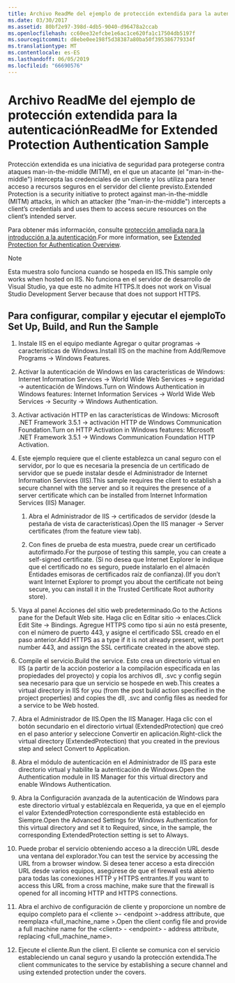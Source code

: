 ```yaml
---
title: Archivo ReadMe del ejemplo de protección extendida para la autenticación
ms.date: 03/30/2017
ms.assetid: 80bf2e97-398d-4db5-9040-d96478a2ccab
ms.openlocfilehash: cc60ee32efcbe1e6ac1ce620fa1c17504db5197f
ms.sourcegitcommit: d8ebe0ee198f5d38387a80ba50f395386779334f
ms.translationtype: MT
ms.contentlocale: es-ES
ms.lasthandoff: 06/05/2019
ms.locfileid: "66690576"
---
```

# <a name="readme-for-extended-protection-authentication-sample"></a><span data-ttu-id="b61a9-102">Archivo ReadMe del ejemplo de protección extendida para la autenticación</span><span class="sxs-lookup"><span data-stu-id="b61a9-102">ReadMe for Extended Protection Authentication Sample</span></span>

<span data-ttu-id="b61a9-103">Protección extendida es una iniciativa de seguridad para protegerse contra ataques man-in-the-middle (MITM), en el que un atacante (el "man-in-the-middle") intercepta las credenciales de un cliente y los utiliza para tener acceso a recursos seguros en el servidor del cliente previsto.</span><span class="sxs-lookup"><span data-stu-id="b61a9-103">Extended Protection is a security initiative to protect against man-in-the-middle (MITM) attacks, in which an attacker (the "man-in-the-middle") intercepts a client’s credentials and uses them to access secure resources on the client’s intended server.</span></span>

<span data-ttu-id="b61a9-104">Para obtener más información, consulte [protección ampliada para la introducción a la autenticación](../../../../docs/framework/wcf/feature-details/extended-protection-for-authentication-overview.md).</span><span class="sxs-lookup"><span data-stu-id="b61a9-104">For more information, see [Extended Protection for Authentication Overview](../../../../docs/framework/wcf/feature-details/extended-protection-for-authentication-overview.md).</span></span>

> [!NOTE]
> <span data-ttu-id="b61a9-105">Esta muestra solo funciona cuando se hospeda en IIS.</span><span class="sxs-lookup"><span data-stu-id="b61a9-105">This sample only works when hosted on IIS.</span></span> <span data-ttu-id="b61a9-106">No funciona en el servidor de desarrollo de Visual Studio, ya que este no admite HTTPS.</span><span class="sxs-lookup"><span data-stu-id="b61a9-106">It does not work on Visual Studio Development Server because that does not support HTTPS.</span></span>

## <a name="to-set-up-build-and-run-the-sample"></a><span data-ttu-id="b61a9-107">Para configurar, compilar y ejecutar el ejemplo</span><span class="sxs-lookup"><span data-stu-id="b61a9-107">To Set Up, Build, and Run the Sample</span></span>

1. <span data-ttu-id="b61a9-108">Instale IIS en el equipo mediante Agregar o quitar programas -> características de Windows.</span><span class="sxs-lookup"><span data-stu-id="b61a9-108">Install IIS on the machine from Add/Remove Programs -> Windows Features.</span></span>

2. <span data-ttu-id="b61a9-109">Activar la autenticación de Windows en las características de Windows: Internet Information Services -> World Wide Web Services -> seguridad -> autenticación de Windows.</span><span class="sxs-lookup"><span data-stu-id="b61a9-109">Turn on Windows Authentication in Windows features: Internet Information Services -> World Wide Web Services -> Security -> Windows Authentication.</span></span>

3. <span data-ttu-id="b61a9-110">Activar activación HTTP en las características de Windows: Microsoft .NET Framework 3.5.1 -> activación HTTP de Windows Communication Foundation.</span><span class="sxs-lookup"><span data-stu-id="b61a9-110">Turn on HTTP Activation in Windows features: Microsoft .NET Framework 3.5.1 -> Windows Communication Foundation HTTP Activation.</span></span>

4. <span data-ttu-id="b61a9-111">Este ejemplo requiere que el cliente establezca un canal seguro con el servidor, por lo que es necesaria la presencia de un certificado de servidor que se puede instalar desde el Administrador de Internet Information Services (IIS).</span><span class="sxs-lookup"><span data-stu-id="b61a9-111">This sample requires the client to establish a secure channel with the server and so it requires the presence of a server certificate which can be installed from Internet Information Services (IIS) Manager.</span></span>

    1. <span data-ttu-id="b61a9-112">Abra el Administrador de IIS -> certificados de servidor (desde la pestaña de vista de características).</span><span class="sxs-lookup"><span data-stu-id="b61a9-112">Open the IIS manager -> Server certificates (from the feature view tab).</span></span>

    2. <span data-ttu-id="b61a9-113">Con fines de prueba de esta muestra, puede crear un certificado autofirmado.</span><span class="sxs-lookup"><span data-stu-id="b61a9-113">For the purpose of testing this sample, you can create a self-signed certificate.</span></span> <span data-ttu-id="b61a9-114">(Si no desea que Internet Explorer le indique que el certificado no es seguro, puede instalarlo en el almacén Entidades emisoras de certificados raíz de confianza).</span><span class="sxs-lookup"><span data-stu-id="b61a9-114">(If you don’t want Internet Explorer to prompt you about the certificate not being secure, you can install it in the Trusted Certificate Root authority store).</span></span>

5. <span data-ttu-id="b61a9-115">Vaya al panel Acciones del sitio web predeterminado.</span><span class="sxs-lookup"><span data-stu-id="b61a9-115">Go to the Actions pane for the Default Web site.</span></span> <span data-ttu-id="b61a9-116">Haga clic en Editar sitio -> enlaces.</span><span class="sxs-lookup"><span data-stu-id="b61a9-116">Click Edit Site -> Bindings.</span></span> <span data-ttu-id="b61a9-117">Agregue HTTPS como tipo si aún no está presente, con el número de puerto 443, y asigne el certificado SSL creado en el paso anterior.</span><span class="sxs-lookup"><span data-stu-id="b61a9-117">Add HTTPS as a type if it is not already present, with port number 443, and assign the SSL certificate created in the above step.</span></span>

6. <span data-ttu-id="b61a9-118">Compile el servicio.</span><span class="sxs-lookup"><span data-stu-id="b61a9-118">Build the service.</span></span> <span data-ttu-id="b61a9-119">Esto crea un directorio virtual en IIS (a partir de la acción posterior a la compilación especificada en las propiedades del proyecto) y copia los archivos dll, .svc y config según sea necesario para que un servicio se hospede en web.</span><span class="sxs-lookup"><span data-stu-id="b61a9-119">This creates a virtual directory in IIS for you (from the post build action specified in the project properties) and copies the dll, .svc and config files as needed for a service to be Web hosted.</span></span>

7. <span data-ttu-id="b61a9-120">Abra el Administrador de IIS.</span><span class="sxs-lookup"><span data-stu-id="b61a9-120">Open the IIS Manager.</span></span> <span data-ttu-id="b61a9-121">Haga clic con el botón secundario en el directorio virtual (ExtendedProtection) que creó en el paso anterior y seleccione Convertir en aplicación.</span><span class="sxs-lookup"><span data-stu-id="b61a9-121">Right-click the virtual directory (ExtendedProtection) that you created in the previous step and select Convert to Application.</span></span>

8. <span data-ttu-id="b61a9-122">Abra el módulo de autenticación en el Administrador de IIS para este directorio virtual y habilite la autenticación de Windows.</span><span class="sxs-lookup"><span data-stu-id="b61a9-122">Open the Authentication module in IIS Manager for this virtual directory and enable Windows Authentication.</span></span>

9. <span data-ttu-id="b61a9-123">Abra la Configuración avanzada de la autenticación de Windows para este directorio virtual y establézcala en Requerida, ya que en el ejemplo el valor ExtendedProtection correspondiente está establecido en Siempre.</span><span class="sxs-lookup"><span data-stu-id="b61a9-123">Open the Advanced Settings for Windows Authentication for this virtual directory and set it to Required, since, in the sample, the corresponding ExtendedProtection setting is set to Always.</span></span>

10. <span data-ttu-id="b61a9-124">Puede probar el servicio obteniendo acceso a la dirección URL desde una ventana del explorador.</span><span class="sxs-lookup"><span data-stu-id="b61a9-124">You can test the service by accessing the URL from a browser window.</span></span> <span data-ttu-id="b61a9-125">Si desea tener acceso a esta dirección URL desde varios equipos, asegúrese de que el firewall está abierto para todas las conexiones HTTP y HTTPS entrantes.</span><span class="sxs-lookup"><span data-stu-id="b61a9-125">If you want to access this URL from a cross machine, make sure that the firewall is opened for all incoming HTTP and HTTPS connections.</span></span>

11. <span data-ttu-id="b61a9-126">Abra el archivo de configuración de cliente y proporcione un nombre de equipo completo para el \<cliente >- \<endpoint >-address attribute, que reemplaza \<full_machine_name >.</span><span class="sxs-lookup"><span data-stu-id="b61a9-126">Open the client config file and provide a full machine name for the \<client> - \<endpoint> - address attribute, replacing \<full_machine_name>.</span></span>

12. <span data-ttu-id="b61a9-127">Ejecute el cliente.</span><span class="sxs-lookup"><span data-stu-id="b61a9-127">Run the client.</span></span> <span data-ttu-id="b61a9-128">El cliente se comunica con el servicio estableciendo un canal seguro y usando la protección extendida.</span><span class="sxs-lookup"><span data-stu-id="b61a9-128">The client communicates to the service by establishing a secure channel and using extended protection under the covers.</span></span>
